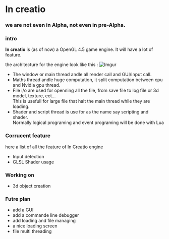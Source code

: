 # In creatio #
### **we are not even in Alpha, not even in pre-Alpha.**
### intro
**In creatio** is (as of now) a OpenGL 4.5 game engine. It will have a lot of feature.

the architecture for the engine look like this :
![Imgur](https://i.imgur.com/ibXJIEE.png)

- The window or main thread andle all render call and GUI/Input call.
- Maths thread andle huge computation, it split computation between cpu and Nvidia gpu thread.
- File i/o are used for openning all the file, from save file to log file or 3d model, texture, ect... <br>This is usefull for large file that halt the main thread while they are loading.
- Shader and script thread is use for as the name say scripting and shader. <br> Normally logical programing and event programing will be done with Lua

### Corrucent feature

here a list of all the feature of In Creatio engine

- Input detection
- GLSL Shader usage

### Working on

- 3d object creation

### Futre plan

- add a GUI
- add a commande line debugger
- add loading and file managing
- a nice loading screen
- file multi threading
